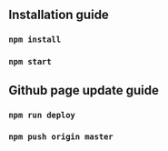 ## Installation guide
### `npm install`
### `npm start`

## Github page update guide
### `npm run deploy`
### `npm push origin master`